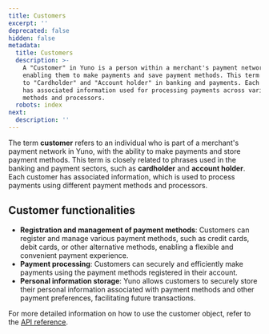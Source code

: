 ```yaml
---
title: Customers
excerpt: ''
deprecated: false
hidden: false
metadata:
  title: Customers
  description: >-
    A "Customer" in Yuno is a person within a merchant's payment network,
    enabling them to make payments and save payment methods. This term is akin
    to "Cardholder" and "Account holder" in banking and payments. Each customer
    has associated information used for processing payments across various
    methods and processors.
  robots: index
next:
  description: ''
---
```

The term **customer** refers to an individual who is part of a merchant's payment network in Yuno, with the ability to make payments and store payment methods. This term is closely related to phrases used in the banking and payment sectors, such as **cardholder** and **account holder**. Each customer has associated information, which is used to process payments using different payment methods and processors.

## Customer functionalities

- **Registration and management of payment methods**: Customers can register and manage various payment methods, such as credit cards, debit cards, or other alternative methods, enabling a flexible and convenient payment experience.
- **Payment processing**: Customers can securely and efficiently make payments using the payment methods registered in their account.
- **Personal information storage**: Yuno allows customers to securely store their personal information associated with payment methods and other payment preferences, facilitating future transactions.

For more detailed information on how to use the customer object, refer to the [API reference](ref:the-customer-object).